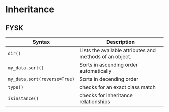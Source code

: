 # Inheritance

## FYSK

Syntax | Description
---|---
`dir()` | Lists the available attributes and methods of an object.
`my_data.sort()` | Sorts in ascending order automatically
`my_data.sort(reverse=True)` | Sorts in decending order
`type()` | checks for an exact class match
`isinstance()` | checks for inheritance relationships